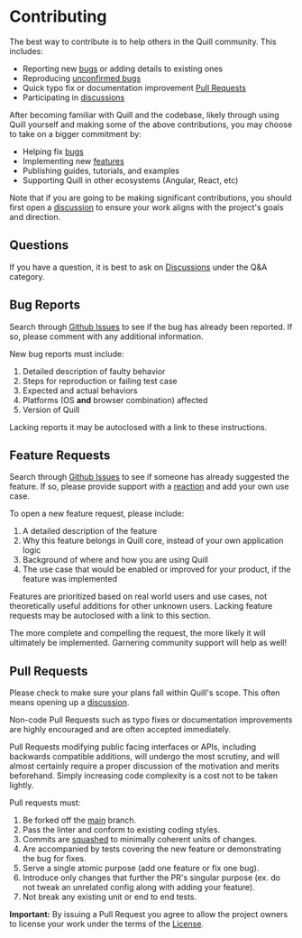 # Contributing

The best way to contribute is to help others in the Quill community. This includes:

- Reporting new [bugs](https://github.com/quilljs/quill/labels/bug) or adding details to existing ones
- Reproducing [unconfirmed bugs](https://github.com/quilljs/quill/labels/needs%20reproduction)
- Quick typo fix or documentation improvement [Pull Requests](#pull-requests)
- Participating in [discussions](https://github.com/quilljs/quill/discussions)

After becoming familiar with Quill and the codebase, likely through using Quill yourself and making some of the above contributions, you may choose to take on a bigger commitment by:

- Helping fix [bugs](https://github.com/quilljs/quill/labels/bug)
- Implementing new [features](https://github.com/quilljs/quill/labels/feature)
- Publishing guides, tutorials, and examples
- Supporting Quill in other ecosystems (Angular, React, etc)

Note that if you are going to be making significant contributions, you should first open
a [discussion](https://github.com/quilljs/quill/discussions) to ensure your work aligns with the project's goals and direction.

## Questions

If you have a question, it is best to ask on [Discussions](https://github.com/quilljs/quill/discussions) under the Q&A category.

## Bug Reports

Search through [Github Issues](https://github.com/quilljs/quill/issues) to see if the bug has already been reported. If so, please comment with any additional information.

New bug reports must include:

1. Detailed description of faulty behavior
2. Steps for reproduction or failing test case
3. Expected and actual behaviors
4. Platforms (OS **and** browser combination) affected
5. Version of Quill

Lacking reports it may be autoclosed with a link to these instructions.

## Feature Requests

Search through [Github Issues](https://github.com/quilljs/quill/labels/feature) to see if someone has already suggested the feature. If so, please provide support with a [reaction](https://github.com/blog/2119-add-reactions-to-pull-requests-issues-and-comments) and add your own use case.

To open a new feature request, please include:

1. A detailed description of the feature
2. Why this feature belongs in Quill core, instead of your own application logic
3. Background of where and how you are using Quill
4. The use case that would be enabled or improved for your product, if the feature was implemented

Features are prioritized based on real world users and use cases, not theoretically useful additions for other unknown users. Lacking feature requests may be autoclosed with a link to this section.

The more complete and compelling the request, the more likely it will ultimately be implemented. Garnering community support will help as well!

## Pull Requests

Please check to make sure your plans fall within Quill's scope. This often means opening up a [discussion](https://github.com/quilljs/quill/labels/discussion).

Non-code Pull Requests such as typo fixes or documentation improvements are highly encouraged and are often accepted immediately.

Pull Requests modifying public facing interfaces or APIs, including backwards compatible additions, will undergo the most scrutiny, and will almost certainly require a proper discussion of the motivation and merits beforehand. Simply increasing code complexity is a cost not to be taken lightly.

Pull requests must:

1. Be forked off the [main](https://github.com/quilljs/quill/tree/main) branch.
2. Pass the linter and conform to existing coding styles.
3. Commits are [squashed](https://git-scm.com/book/en/v2/Git-Tools-Rewriting-History#Squashing-Commits) to minimally coherent units of changes.
4. Are accompanied by tests covering the new feature or demonstrating the bug for fixes.
5. Serve a single atomic purpose (add one feature or fix one bug).
6. Introduce only changes that further the PR's singular purpose (ex. do not tweak an unrelated config along with adding your feature).
7. Not break any existing unit or end to end tests.

**Important:** By issuing a Pull Request you agree to allow the project owners to license your work under the terms of the [License](https://github.com/quilljs/quill/blob/master/LICENSE).
